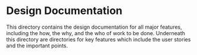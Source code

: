 Design Documentation
====================

This directory contains the design documentation for all major
features, including the how, the why, and the who of work to be done.
Underneath this directory are directories for key features which
include the user stories and the important points.
